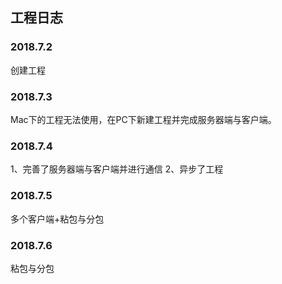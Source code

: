 ## 工程日志
### 2018.7.2 
创建工程

### 2018.7.3 
Mac下的工程无法使用，在PC下新建工程并完成服务器端与客户端。

### 2018.7.4 
1、完善了服务器端与客户端并进行通信
2、异步了工程

### 2018.7.5
多个客户端+粘包与分包

### 2018.7.6
粘包与分包

